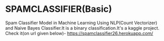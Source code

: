 # SPAMCLASSIFIER(Basic)
Spam Classifier Model in Machine Learning Using NLP(Count Vectorizer) and Naive Bayes Classifier.It is a binary classification.It's a kaggle project. Check it(on url given below)-
https://spamclassifier26.herokuapp.com/
